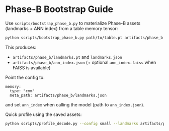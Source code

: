 # Phase-B Bootstrap Guide

Use `scripts/bootstrap_phase_b.py` to materialize Phase-B assets (landmarks + ANN index) from a table memory tensor:

```bash
python scripts/bootstrap_phase_b.py path/to/table.pt artifacts/phase_b --num-landmarks 4096 --ann-nlist 256 --ann-nprobe 16
```

This produces:
- `artifacts/phase_b/landmarks.pt` and `landmarks.json`
- `artifacts/phase_b/ann_index.json` (+ optional `ann_index.faiss` when FAISS is available)

Point the config to:

```
memory:
  type: "cmm"
  meta_path: artifacts/phase_b/landmarks.json
```

and set `ann_index` when calling the model (path to `ann_index.json`).

Quick profile using the saved assets:

```bash
python scripts/profile_decode.py --config small --landmarks artifacts/phase_b/landmarks.json --ann artifacts/phase_b/ann_index.json --use-wmf --tokens 128 --new 32
```
